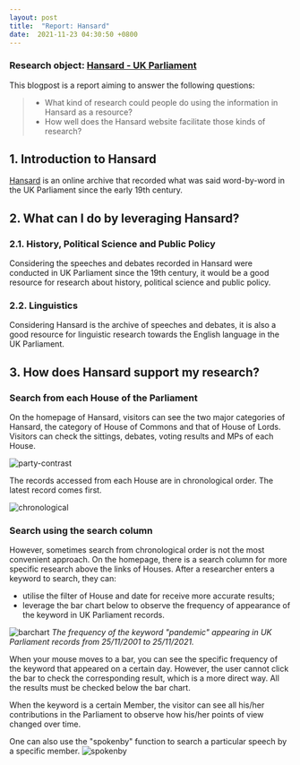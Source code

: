 ```yaml
---
layout: post
title:  "Report: Hansard"
date:  2021-11-23 04:30:50 +0800
---
```


### **Research object: [Hansard - UK Parliament](https://hansard.parliament.uk/)**

This blogpost is a report aiming to answer the following questions:
> - What kind of research could people do using the information in Hansard as a resource? 
> - How well does the Hansard website facilitate those kinds of research?


## 1. Introduction to Hansard

[Hansard](https://hansard.parliament.uk/) is an online archive that recorded what was said word-by-word in the UK Parliament since the early 19th century.

## 2. What can I do by leveraging Hansard?

### 2.1. History, Political Science and Public Policy

Considering the speeches and debates recorded in Hansard were conducted in UK Parliament since the 19th century, it would be a good resource for research about history, political science and public policy.

### 2.2. Linguistics

Considering Hansard is the archive of speeches and debates, it is also a good resource for linguistic research towards the English language in the UK Parliament.

## 3. How does Hansard support my research?

### Search from each House of the Parliament
On the homepage of Hansard, visitors can see the two major categories of Hansard, the category of House of Commons and that of House of Lords. Visitors can check the sittings, debates, voting results and MPs of each House.

![party-contrast](https://jl-xie-kcl.github.io/jlxblog/illustrations/Hansard/party-contrast.png)

The records accessed from each House are in chronological order. The latest record comes first.

![chronological](https://jl-xie-kcl.github.io/jlxblog/illustrations/Hansard/chronological.png)

### Search using the search column
However, sometimes search from chronological order is not the most convenient approach. On the homepage, there is a search column for more specific research above the links of Houses. After a researcher enters a keyword to search, they can:

- utilise the filter of House and date for receive more accurate results;
- leverage the bar chart below to observe the frequency of appearance of the keyword in UK Parliament records.

![barchart](https://jl-xie-kcl.github.io/jlxblog/illustrations/Hansard/barchart.png)
*The frequency of the keyword "pandemic" appearing in UK Parliament records from 25/11/2001 to 25/11/2021.*

When your mouse moves to a bar, you can see the specific frequency of the keyword that appeared on a certain day. However, the user cannot click the bar to check the corresponding result, which is a more direct way. All the results must be checked below the bar chart. 

When the keyword is a certain Member, the visitor can see all his/her contributions in the Parliament to observe how his/her points of view changed over time. 

One can also use the "spokenby" function to search a particular speech by a specific member.
![spokenby](https://jl-xie-kcl.github.io/jlxblog/illustrations/Hansard/spokenby.png)
